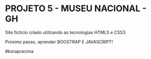 # PROJETO 5 - MUSEU NACIONAL - GH
 
Site fícticio criado utilizando as tecnologias HTML5 e CSS3

Próximo passo, aprender BOOSTRAP E JAVASCRIPT!

#borapracima
